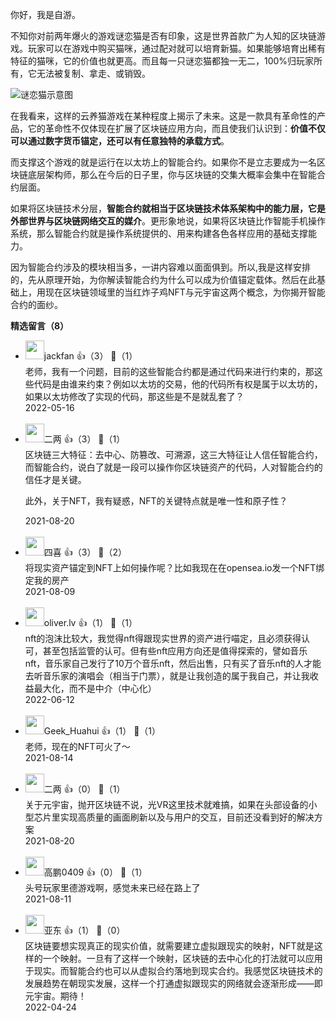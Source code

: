 你好，我是自游。

不知你对前两年爆火的游戏谜恋猫是否有印象，这是世界首款广为人知的区块链游戏。玩家可以在游戏中购买猫咪，通过配对就可以培育新猫。如果能够培育出稀有特征的猫咪，它的价值也就更高。而且每一只谜恋猫都独一无二，100%归玩家所有，它无法被复制、拿走、或销毁。

![](https://static001.geekbang.org/resource/image/c0/37/c06b78b2e86acab37913b7b1de233e37.jpg?wh=2039x946 "谜恋猫示意图")

在我看来，这样的云养猫游戏在某种程度上揭示了未来。这是一款具有革命性的产品，它的革命性不仅体现在扩展了区块链应用方向，而且使我们认识到：**价值不仅可以通过数字货币锚定，还可以有任意独特的承载方式**。

而支撑这个游戏的就是运行在以太坊上的智能合约。如果你不是立志要成为一名区块链底层架构师，那么在今后的日子里，你与区块链的交集大概率会集中在智能合约层面。

如果将区块链技术分层，**智能合约就相当于区块链技术体系架构中的能力层，它是外部世界与区块链网络交互的媒介**。更形象地说，如果将区块链比作智能手机操作系统，那么智能合约就是操作系统提供的、用来构建各色各样应用的基础支撑能力。

因为智能合约涉及的模块相当多，一讲内容难以面面俱到。所以,我是这样安排的，先从原理开始，为你解读智能合约为什么可以成为价值锚定载体。然后在此基础上，用现在区块链领域里的当红炸子鸡NFT与元宇宙这两个概念，为你揭开智能合约的面纱。
<div><strong>精选留言（8）</strong></div><ul>
<li><img src="https://static001.geekbang.org/account/avatar/00/1f/86/17/0afc84df.jpg" width="30px"><span>jackfan</span> 👍（3） 💬（1）<div>老师，我有一个问题，目前的这些智能合约都是通过代码来进行约束的，那这些代码是由谁来约束？例如以太坊的交易，他的代码所有权是属于以太坊的，如果以太坊修改了实现的代码，那这些是不是就乱套了？</div>2022-05-16</li><br/><li><img src="https://static001.geekbang.org/account/avatar/00/12/ef/a2/62b73e2a.jpg" width="30px"><span>二两</span> 👍（3） 💬（1）<div>区块链三大特征：去中心、防篡改、可溯源，这三大特征让人信任智能合约，而智能合约，说白了就是一段可以操作你区块链资产的代码，人对智能合约的信任才是关键。

此外，关于NFT，我有疑惑，NFT的关键特点就是唯一性和原子性？</div>2021-08-20</li><br/><li><img src="https://static001.geekbang.org/account/avatar/00/10/59/1d/c89abcd8.jpg" width="30px"><span>四喜</span> 👍（3） 💬（2）<div>将现实资产锚定到NFT上如何操作呢？比如我现在在opensea.io发一个NFT绑定我的房产</div>2021-08-09</li><br/><li><img src="http://thirdwx.qlogo.cn/mmopen/h0KAdRFKjCOSLRjzictvlaOGjI9B6vB70ZAVPfmxw6n2j7g83KRcRKJeu8NM0G8mNaxMD1j305hgZ2j3e75FGAoXIWrfK4xgd/132" width="30px"><span>oliver.lv</span> 👍（1） 💬（1）<div>nft的泡沫比较大，我觉得nft得跟现实世界的资产进行喵定，且必须获得认可，甚至包括监管的认可。但有些nft应用方向还是值得探索的，譬如音乐nft，音乐家自己发行了10万个音乐nft，然后出售，只有买了音乐nft的人才能去听音乐家的演唱会（相当于门票），就是让我创造的属于我自己，并让我收益最大化，而不是中介（中心化）</div>2022-06-12</li><br/><li><img src="https://static001.geekbang.org/account/avatar/00/16/d9/02/c4e2d7e8.jpg" width="30px"><span>Geek_Huahui</span> 👍（1） 💬（1）<div>老师，现在的NFT可火了～</div>2021-08-14</li><br/><li><img src="https://static001.geekbang.org/account/avatar/00/12/ef/a2/62b73e2a.jpg" width="30px"><span>二两</span> 👍（0） 💬（1）<div>关于元宇宙，抛开区块链不说，光VR这里技术就难搞，如果在头部设备的小型芯片里实现高质量的画面刷新以及与用户的交互，目前还没看到好的解决方案</div>2021-08-20</li><br/><li><img src="https://static001.geekbang.org/account/avatar/00/1d/6c/91/8268a753.jpg" width="30px"><span>高鹏0409</span> 👍（0） 💬（1）<div>头号玩家里德游戏啊，感觉未来已经在路上了</div>2021-08-11</li><br/><li><img src="https://static001.geekbang.org/account/avatar/00/0f/a8/35/85033228.jpg" width="30px"><span>亚东</span> 👍（1） 💬（0）<div>区块链要想实现真正的现实价值，就需要建立虚拟跟现实的映射，NFT就是这样的一个映射。一旦有了这样一个映射，区块链的去中心化的打法就可以应用于现实。而智能合约也可以从虚拟合约落地到现实合约。我感觉区块链技术的发展趋势在朝现实发展，这样一个打通虚拟跟现实的网络就会逐渐形成——即元宇宙。期待！</div>2022-04-24</li><br/>
</ul>